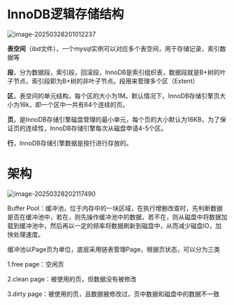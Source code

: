 # InnoDB逻辑存储结构

![image-20250328201012237](C:\Users\Tibet\AppData\Roaming\Typora\typora-user-images\image-20250328201012237.png)

**表空间**（ibd文件），一个mysql实例可以对应多个表空间，用于存储记录，索引数据等

**段**，分为数据段，索引段，回滚段，InnoDB是索引组织表，数据段就是B+树的叶子节点，索引段即为B+树的非叶子节点。段用来管理多个区（Extent）

**区**，表空间的单元结构，每个区的大小为1M。默认情况下，InnoDB存储引擎页大小为16k，即一个区中一共有64个连续的页。

**页**，是InnoDB存储引擎磁盘管理的最小单元，每个页的大小默认为16KB，为了保证页的连续性，InnoDB存储引擎每次从磁盘申请4-5个区。

**行**，InnoDB存储引擎数据是按行进行存放的。

# 架构

![image-20250328202117490](C:\Users\Tibet\AppData\Roaming\Typora\typora-user-images\image-20250328202117490.png)

Buffer Pool：缓冲池，位于内存中的一块区域，在执行增删改查时，先判断数据是否在缓冲池中，若在，则先操作缓冲池中的数据，若不在，则从磁盘中将数据加载到缓冲池中，然后再以一定的频率将数据刷新到磁盘中，从而减少磁盘IO，加快处理速度。

缓冲池以Page页为单位，底层采用链表管理Page，根据页状态，可以分为三类

1.free page：空闲页

2.clean page：被使用的页，但数据没有被修改

3.dirty page：被使用的页，且数据被修改过，页中数据和磁盘中的数据不一致

